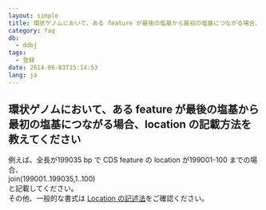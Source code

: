 ```yaml
---
layout: simple
title: 環状ゲノムにおいて、ある feature が最後の塩基から最初の塩基につながる場合、location の記載方法を教えてください
category: faq
db:
  - ddbj
tags: 
  - 登録
date: 2014-06-03T15:14:53
lang: ja
---
```


## 環状ゲノムにおいて、ある feature が最後の塩基から最初の塩基につながる場合、location の記載方法を教えてください

<p>例えば、全長が199035 bp で CDS feature の location が199001-100 までの場合、<br> join(199001..199035,1..100)<br> と記載してください。<br>その他、一般的な書式は <a href="/ddbj/location.html">Location の記述法</a>をご確認ください。</p>

